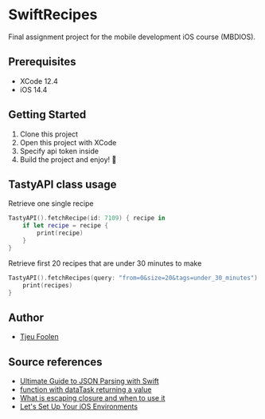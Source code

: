 # SwiftRecipes
Final assignment project for the mobile development iOS course (MBDIOS).

## Prerequisites
- XCode 12.4
- iOS 14.4

## Getting Started
1. Clone this project
2. Open this project with XCode
3. Specify api token inside <add-explanation-here>
4. Build the project and enjoy! :tada:

## TastyAPI class usage
Retrieve one single recipe
```swift
TastyAPI().fetchRecipe(id: 7109) { recipe in
    if let recipe = recipe {
        print(recipe)
    }
}
```

Retrieve first 20 recipes that are under 30 minutes to make
```swift
TastyAPI().fetchRecipes(query: "from=0&size=20&tags=under_30_minutes") { recipes in
    print(recipes)
}
```

## Author
- [Tjeu Foolen](https://github.com/tjeufoolen)

## Source references
- [Ultimate Guide to JSON Parsing with Swift](https://benscheirman.com/2017/06/swift-json/)
- [function with dataTask returning a value](https://stackoverflow.com/questions/40014830/function-with-datatask-returning-a-value)
- [What is escaping closure and when to use it](https://fluffy.es/what-is-escaping-closure/)
- [Let's Set Up Your iOS Environments](https://thoughtbot.com/blog/let-s-setup-your-ios-environments)
